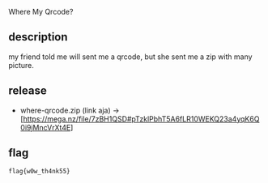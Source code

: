 Where My Qrcode?

## description

my friend told me will sent me a qrcode, but she sent me a zip with many picture. 

## release

- where-qrcode.zip (link aja) -> [https://mega.nz/file/7zBH1QSD#pTzklPbhT5A6fLR10WEKQ23a4yqK6Q0i9jMncVrXt4E]

## flag

`flag{w0w_th4nk55}`
